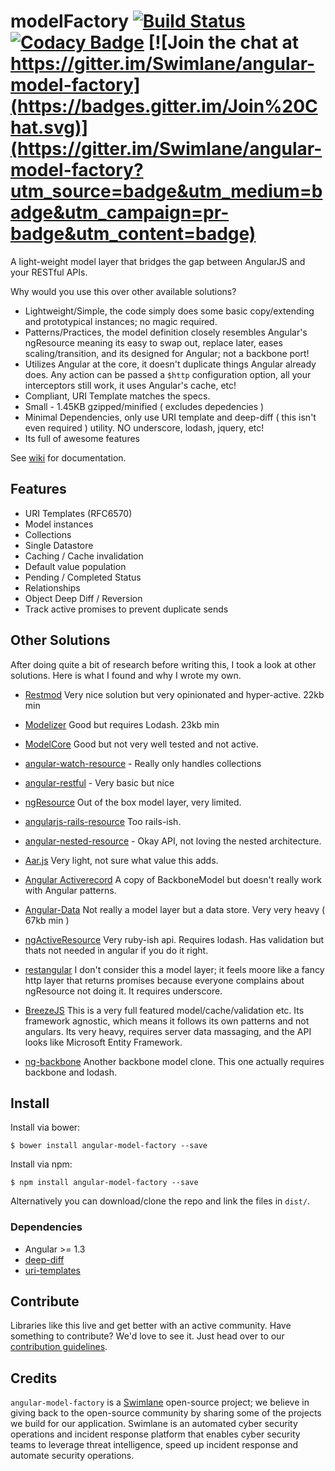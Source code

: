 # modelFactory [![Build Status](https://travis-ci.org/Swimlane/angular-model-factory.svg?branch=master)](https://travis-ci.org/Swimlane/model-factory) [![Codacy Badge](https://www.codacy.com/project/badge/d6659f50bd234f099738358a2a17bf9c)](https://www.codacy.com/public/amcdaniel2/model-factory) [![Join the chat at https://gitter.im/Swimlane/angular-model-factory](https://badges.gitter.im/Join%20Chat.svg)](https://gitter.im/Swimlane/angular-model-factory?utm_source=badge&utm_medium=badge&utm_campaign=pr-badge&utm_content=badge)

A light-weight model layer that bridges the gap between AngularJS and your RESTful APIs.

Why would you use this over other available solutions?

- Lightweight/Simple, the code simply does some basic copy/extending and prototypical instances; no magic required.
- Patterns/Practices, the model definition closely resembles Angular's ngResource meaning its easy to swap out, replace later, eases scaling/transition, and its designed for Angular; not a backbone port!
- Utilizes Angular at the core, it doesn't duplicate things Angular already does.  Any action can be passed a `$http` configuration option, all your interceptors still work, it uses Angular's cache, etc!
- Compliant, URI Template matches the specs.
- Small - 1.45KB gzipped/minified ( excludes depedencies )
- Minimal Dependencies, only use URI template and deep-diff ( this isn't even required ) utility.  NO underscore, lodash, jquery, etc!
- Its full of awesome features


See [wiki](https://github.com/Swimlane/model-factory/wiki) for documentation.


## Features

- URI Templates (RFC6570)
- Model instances
- Collections
- Single Datastore
- Caching / Cache invalidation
- Default value population
- Pending / Completed Status
- Relationships
- Object Deep Diff / Reversion
- Track active promises to prevent duplicate sends


## Other Solutions

After doing quite a bit of research before writing this, I took a look at other solutions.  Here is what I found and why I wrote my own.

- [Restmod](https://github.com/platanus/angular-restmod)
Very nice solution but very opinionated and hyper-active. 22kb min

- [Modelizer](https://github.com/VasilioRuzanni/angular-modelizer)
Good but requires Lodash. 23kb min

- [ModelCore](https://github.com/klederson/ModelCore/)
Good but not very well tested and not active.

- [angular-watch-resource](https://github.com/marmorkuchen-net/angular-watch-resource) - Really only handles collections

- [angular-restful](http://esdrasedu.github.io/angular-restful/#/) - Very basic but nice

- [ngResource](https://docs.angularjs.org/api/ngResource/service/$resource)
Out of the box model layer, very limited.

- [angularjs-rails-resource](https://github.com/FineLinePrototyping/angularjs-rails-resource)
Too rails-ish.

- [angular-nested-resource](https://github.com/roypeled/angular-nested-resource) - Okay API, not loving the nested architecture.

- [Aar.js](http://aarjs.com/)
Very light, not sure what value this adds.

- [Angular Activerecord](https://github.com/bfanger/angular-activerecord)
A copy of BackboneModel but doesn't really work with Angular patterns.

- [Angular-Data](http://angular-data.pseudobry.com/)
Not really a model layer but a data store.  Very very heavy ( 67kb min )

- [ngActiveResource](https://github.com/FacultyCreative/ngActiveResource)
Very ruby-ish api.  Requires lodash.  Has validation but thats not needed in angular if you do it right.

- [restangular](https://github.com/mgonto/restangular) 
I don't consider this a model layer; it feels moore like a fancy http layer that returns promises because everyone complains about ngResource not doing it.  It requires underscore.

- [BreezeJS](http://www.breezejs.com/) 
This is a very full featured model/cache/validation etc.  Its framework agnostic, which means it follows its own patterns and not angulars.  Its very heavy, requires server data massaging, and the API looks like Microsoft Entity Framework.

- [ng-backbone](https://github.com/adrianlee44/ng-backbone)
Another backbone model clone.  This one actually requires backbone and lodash.

## Install

Install via bower:

```
$ bower install angular-model-factory --save
```

Install via npm:

```
$ npm install angular-model-factory --save
```

Alternatively you can download/clone the repo and link the files in `dist/`. 

### Dependencies

- Angular >= 1.3
- [deep-diff](https://github.com/flitbit/diff)
- [uri-templates](https://github.com/geraintluff/uri-templates)


## Contribute

Libraries like this live and get better with an active community. Have something to contribute? We'd love to see it. Just head over to our [contribution guidelines](CONTRIBUTING.md).

## Credits

`angular-model-factory` is a [Swimlane](http://swimlane.com) open-source project; we believe in giving back to the open-source community by sharing some of the projects we build for our application. Swimlane is an automated cyber security operations and incident response platform that enables cyber security teams to leverage threat intelligence, speed up incident response and automate security operations.
